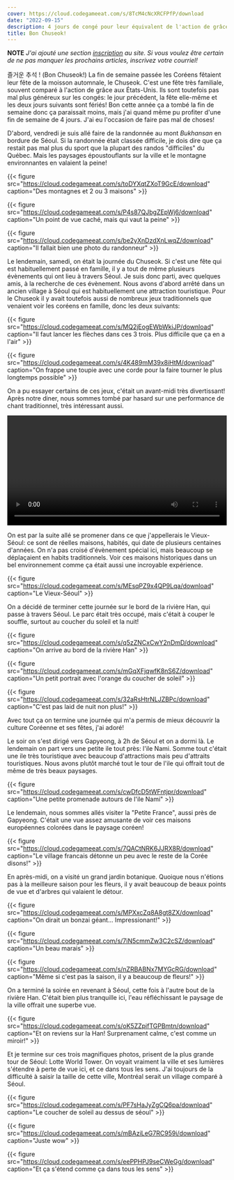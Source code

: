 ```yaml
---
cover: https://cloud.codegameeat.com/s/8TcM4cNcXRCFPfP/download
date: "2022-09-15"
description: 4 jours de congé pour leur équivalent de l'action de grâce (le Chuseok), on en profite pour visiter!
title: Bon Chuseok!
---
```


**NOTE**
*J'ai ajouté une section [inscription](/inscription/) au site. Si vous voulez être certain de ne pas manquer les prochains articles, inscrivez votre courriel!*

즐거운 추석 ! (Bon Chuseok!) La fin de semaine passée les Coréens fêtaient leur fête de la moisson automnale, le Chuseok. C'est une fête très familiale, souvent comparé à l'action de grâce aux États-Unis. Ils sont toutefois pas mal plus généreux sur les congés: le jour précédent, la fête elle-même et les deux jours suivants sont fériés! Bon cette année ça a tombé la fin de semaine donc ça paraissait moins, mais j'ai quand même pu profiter d'une fin de semaine de 4 jours. J'ai eu l'occasion de faire pas mal de choses!

D'abord, vendredi je suis allé faire de la randonnée au mont *Bukhansan* en bordure de Séoul. Si la randonnée était classée difficile, je dois dire que ça restait pas mal plus du sport que la plupart des randos "difficiles" du Québec. Mais les paysages époustouflants sur la ville et le montagne environnantes en valaient la peine!

{{< figure src="https://cloud.codegameeat.com/s/toDYXqtZXoT9GcE/download" caption="Des montagnes et 2 ou 3 maisons" >}}

{{< figure src="https://cloud.codegameeat.com/s/P4s87QJbgZEpWj6/download" caption="Un point de vue caché, mais qui vaut la peine" >}}

{{< figure src="https://cloud.codegameeat.com/s/be2yXnDzdXnLwqZ/download" caption="Il fallait bien une photo du randonneur" >}}

Le lendemain, samedi, on était la journée du Chuseok. Si c'est une fête qui est habituellement passé en famille, il y a tout de même plusieurs évènements qui ont lieu à travers Séoul. Je suis donc parti, avec quelques amis, à la recherche de ces évènement. Nous avons d'abord arrêté dans un ancien village à Séoul qui est habituellement une attraction touristique. Pour le Chuseok il y avait toutefois aussi de nombreux jeux traditionnels que venaient voir les coréens en famille, donc les deux suivants:

{{< figure src="https://cloud.codegameeat.com/s/MQ2jEogEWbWkiJP/download" caption="Il faut lancer les flèches dans ces 3 trois. Plus difficile que ça en a l'air" >}}

{{< figure src="https://cloud.codegameeat.com/s/4K489mM39x8iHtM/download" caption="On frappe une toupie avec une corde pour la faire tourner le plus longtemps possible" >}}

On a pu essayer certains de ces jeux, c'était un avant-midi très divertissant! Après notre diner, nous sommes tombé par hasard sur une performance de chant traditionnel, très intéressant aussi.

<video controls style="width: 100%">
  <source src="https://cloud.codegameeat.com/s/kxdxsmYWiZCtrmR/download" type="video/mp4">
</video> 

On est par la suite allé se promener dans ce que j'appellerais le Vieux-Séoul: ce sont de réelles maisons, habités, qui date de plusieurs centaines d'années. On n'a pas croisé d'évènement spécial ici, mais beaucoup se déplaçaient en habits traditionnels. Voir ces maisons historiques dans un bel environnement comme ça était aussi une incroyable expérience.

{{< figure src="https://cloud.codegameeat.com/s/MEsqPZ9x4QP9Lqa/download" caption="Le Vieux-Séoul" >}}

On a décidé de terminer cette journée sur le bord de la rivière Han, qui passe à travers Séoul. Le parc était très occupé, mais c'était à couper le souffle, surtout au coucher du soleil et la nuit!

{{< figure src="https://cloud.codegameeat.com/s/q5zZNCxCwY2nDmD/download" caption="On arrive au bord de la rivière Han" >}}

{{< figure src="https://cloud.codegameeat.com/s/mGqXFjqwfK8nS6Z/download" caption="Un petit portrait avec l'orange du coucher de soleil" >}}

{{< figure src="https://cloud.codegameeat.com/s/32aRsHtrNLJZBPc/download" caption="C'est pas laid de nuit non plus!" >}}

Avec tout ça on termine une journée qui m'a permis de mieux découvrir la culture Coréenne et ses fêtes, j'ai adoré!

Le soir on s'est dirigé vers Gapyeong, à 2h de Séoul et on a dormi là. Le lendemain on part vers une petite ile tout près: l'ile Nami. Somme tout c'était une ile très touristique avec beaucoup d'attractions mais peu d'attraits touristiques. Nous avons plutôt marché tout le tour de l'ile qui offrait tout de même de très beaux paysages.

{{< figure src="https://cloud.codegameeat.com/s/cwDfcD5tWFntjpr/download" caption="Une petite promenade autours de l'ile Nami" >}}

Le lendemain, nous sommes allés visiter la "Petite France", aussi près de Gapyeong. C'était une vue assez amusante de voir ces maisons européennes colorées dans le paysage coréen!

{{< figure src="https://cloud.codegameeat.com/s/7QACtNRK6JJRX8R/download" caption="Le village francais détonne un peu avec le reste de la Corée disons!" >}}

En après-midi, on a visité un grand jardin botanique. Quoique nous n'étions pas à la meilleure saison pour les fleurs, il y avait beaucoup de beaux points de vue et d'arbres qui valaient le détour.

{{< figure src="https://cloud.codegameeat.com/s/MPXxcZq8A8gt8ZX/download" caption="On dirait un bonzai géant... Impressionant!" >}}

{{< figure src="https://cloud.codegameeat.com/s/7iN5cmmZw3C2cSZ/download" caption="Un beau marais" >}}

{{< figure src="https://cloud.codegameeat.com/s/nZRBABNx7MYGcRG/download" caption="Même si c'est pas la saison, il y a beaucoup de fleurs!" >}}

On a terminé la soirée en revenant à Séoul, cette fois à l'autre bout de la rivière Han. C'était bien plus tranquille ici, l'eau réfléchissant le paysage de la ville offrait une superbe vue.

{{< figure src="https://cloud.codegameeat.com/s/oK5ZZpifTGPBmtn/download" caption="Et on reviens sur la Han! Surprenament calme, c'est comme un miroir!" >}}

Et je termine sur ces trois magnifiques photos, prisent de la plus grande tour de Séoul: Lotte World Tower. On voyait vraiment la ville et ses lumières s'étendre à perte de vue ici, et ce dans tous les sens. J'ai toujours de la difficulté à saisir la taille de cette ville, Montréal serait un village comparé à Séoul.

{{< figure src="https://cloud.codegameeat.com/s/PF7sHaJyZgCQ6pa/download" caption="Le coucher de soleil au dessus de séoul" >}}

{{< figure src="https://cloud.codegameeat.com/s/mBAziLeG7RC959i/download" caption="Juste wow" >}}

{{< figure src="https://cloud.codegameeat.com/s/eePPHPJ9seCWeGg/download" caption="Et ça s'étend comme ça dans tous les sens" >}}